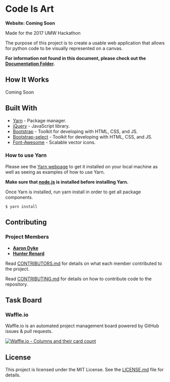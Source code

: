 # Code Is Art

**Website: Coming Soon**

Made for the 2017 UMW Hackathon

The purpose of this project is to create a usable web application that allows for python code to be visually represented on a canvas.

**For information not found in this document, please check out the [Documentation Folder]().**

## How It Works

Coming Soon

## Built With

* [Yarn](https://yarnpkg.com) - Package manager.
* [jQuery](https://jquery.com/) - JavaScript library.
* [Bootstrap](https://getbootstrap.com/) - Toolkit for developing with HTML, CSS, and JS.
* [Bootstrap-select](https://silviomoreto.github.io/bootstrap-select/) - Toolkit for developing with HTML, CSS, and JS.
* [Font-Awesome](http://fontawesome.io/) - Scalable vector icons.

### How to use Yarn

Please see the [Yarn webpage](https://yarnpkg.com/) to get it installed on your local machine as well as seeing as examples of how to use Yarn.

**Make sure that [node.js](https://nodejs.org/) is installed before installing Yarn.**

Once Yarn is installed, run yarn install in order to get all package components.
```
$ yarn install
```

## Contributing

### Project Members

* [**Aaron Dyke**](https://github.com/Adyke95)
* [**Hunter Renard**](https://github.com/RenardHJ)

Read [CONTRIBUTORS.md](CONTRIBUTORS.md) for details on what each member contributed to the project.

Read [CONTRIBUTING.md](CONTRIBUTING.md) for details on how to contribute code to the repository. 


## Task Board

### Waffle.io

Waffle.io is an automated project management board powered by GitHub issues & pull requests.

[![Waffle.io - Columns and their card count](https://badge.waffle.io/RenardHJ/CodeIsArt.svg?columns=all)](https://waffle.io/RenardHJ/CodeIsArt)

## License

This project is licensed under the MIT License. See the [LICENSE.md](LICENSE.md) file for details.
